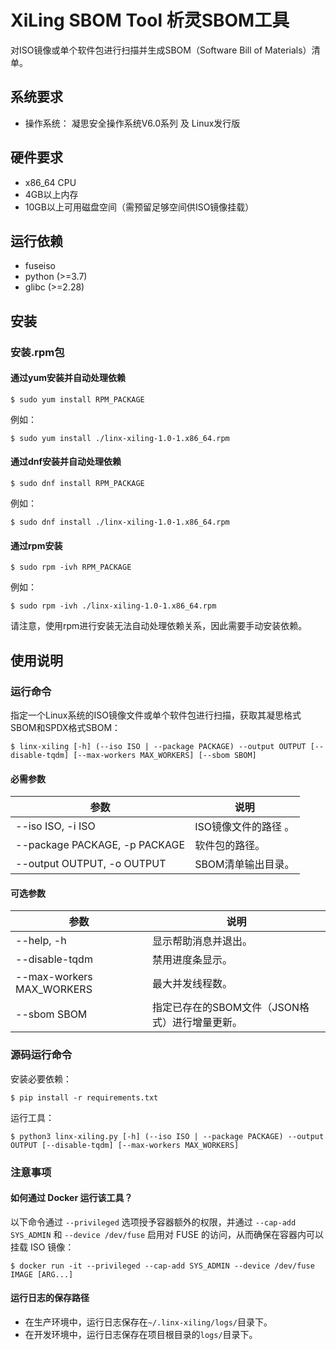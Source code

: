 # XiLing SBOM Tool 析灵SBOM工具
对ISO镜像或单个软件包进行扫描并生成SBOM（Software Bill of Materials）清单。

## 系统要求
- 操作系统： 凝思安全操作系统V6.0系列 及 Linux发行版

## 硬件要求
- x86_64 CPU
- 4GB以上内存
- 10GB以上可用磁盘空间（需预留足够空间供ISO镜像挂载）

## 运行依赖
- fuseiso
- python (>=3.7)
- glibc (>=2.28)

## 安装
### 安装.rpm包
#### 通过yum安装并自动处理依赖
```
$ sudo yum install RPM_PACKAGE
```
例如：
```
$ sudo yum install ./linx-xiling-1.0-1.x86_64.rpm
```

#### 通过dnf安装并自动处理依赖
```
$ sudo dnf install RPM_PACKAGE
```
例如：
```
$ sudo dnf install ./linx-xiling-1.0-1.x86_64.rpm
```

#### 通过rpm安装
```
$ sudo rpm -ivh RPM_PACKAGE
```
例如：
```
$ sudo rpm -ivh ./linx-xiling-1.0-1.x86_64.rpm
```
请注意，使用rpm进行安装无法自动处理依赖关系，因此需要手动安装依赖。

## 使用说明
### 运行命令
指定一个Linux系统的ISO镜像文件或单个软件包进行扫描，获取其凝思格式SBOM和SPDX格式SBOM：
```
$ linx-xiling [-h] (--iso ISO | --package PACKAGE) --output OUTPUT [--disable-tqdm] [--max-workers MAX_WORKERS] [--sbom SBOM]
```

#### 必需参数
| 参数                            | 说明                  |
|---------------------------------|----------------------|
| --iso ISO, -i ISO               | ISO镜像文件的路径 。   |
| --package PACKAGE, -p PACKAGE   | 软件包的路径。         |
| --output OUTPUT, -o OUTPUT      | SBOM清单输出目录。     |

#### 可选参数
| 参数                               | 说明                  |
|------------------------------------|----------------------|
| --help, -h                         | 显示帮助消息并退出。   |
| --disable-tqdm                     | 禁用进度条显示。       |
| --max-workers MAX_WORKERS          | 最大并发线程数。       |
| --sbom SBOM                        | 指定已存在的SBOM文件（JSON格式）进行增量更新。|

### 源码运行命令
安装必要依赖：
```
$ pip install -r requirements.txt
```

运行工具：
```
$ python3 linx-xiling.py [-h] (--iso ISO | --package PACKAGE) --output OUTPUT [--disable-tqdm] [--max-workers MAX_WORKERS]
```

### 注意事项
#### 如何通过 Docker 运行该工具？
以下命令通过 ```--privileged``` 选项授予容器额外的权限，并通过 ```--cap-add SYS_ADMIN``` 和 ```--device /dev/fuse``` 启用对 FUSE 的访问，从而确保在容器内可以挂载 ISO 镜像：
```
$ docker run -it --privileged --cap-add SYS_ADMIN --device /dev/fuse IMAGE [ARG...]
```

#### 运行日志的保存路径
- 在生产环境中，运行日志保存在```~/.linx-xiling/logs/```目录下。
- 在开发环境中，运行日志保存在项目根目录的```logs/```目录下。
